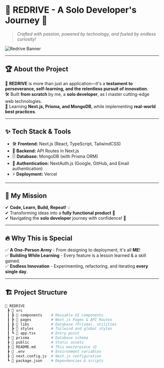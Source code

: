 # 🚀 REDRIVE - A Solo Developer's Journey 🚀

> _Crafted with passion, powered by technology, and fueled by endless curiosity!_

![Redrive Banner](https://i.ibb.co/HNvfv0b/logo.png)

---

## 🏆 About the Project

🔴 **REDRIVE** is more than just an application—it's a **testament to perseverance, self-learning, and the relentless pursuit of innovation**.  
🛠 Built **from scratch** by me, a **solo developer**, as I master cutting-edge web technologies.  
📖 Learning **Next.js, Prisma, and MongoDB**, while implementing **real-world best practices**.

---

## ✨ Tech Stack & Tools

- 🛠 **Frontend:** Next.js (React, TypeScript, TailwindCSS)
- 📡 **Backend:** API Routes in Next.js
- 🗄 **Database:** MongoDB (with Prisma ORM)
- 🔐 **Authentication:** NextAuth.js (Google, GitHub, and Email authentication)
- ⚡ **Deployment:** Vercel

---

## 🎯 My Mission

✔ **Code, Learn, Build, Repeat!** 💡  
✔ Transforming ideas into a **fully functional product** 🚀  
✔ Navigating the **solo developer** journey with confidence! 💪

---

## 🔥 Why This is Special

✅ **A One-Person Army** - From designing to deployment, it's all **ME**!  
✅ **Building While Learning** - Every feature is a lesson learned & a skill gained.  
✅ **Endless Innovation** - Experimenting, refactoring, and iterating **every single day**.

---

## 🏗 Project Structure

```bash
📂 REDRIVE
 ┣ 📂 src
 ┃ ┣ 📂 components    # Reusable UI components
 ┃ ┣ 📂 pages         # Next.js Pages & API Routes
 ┃ ┣ 📂 libs          # Database (Prisma), utilities
 ┃ ┣ 📂 styles        # Tailwind and global styles
 ┃ ┗ 📜 app.tsx       # Entry point
 ┣ 📂 prisma          # Database schema
 ┣ 📂 public          # Static assets
 ┣ 📜 README.md       # This masterpiece 😉
 ┣ 📜 .env            # Environment variables
 ┣ 📜 next.config.js  # Next.js configuration
 ┗ 📜 package.json    # Dependencies & scripts
```
